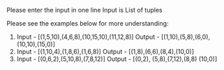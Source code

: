  Please enter the input in one line
 Input is List of tuples 
 
 Please see the examples below for more understanding:
 1. Input  - [(1,5,10),(4,6,8),(10,15,10),(11,12,8)]
    Output - [(1,10),(5,8),(6,0),(10,10),(15,0)]
 2. Input  - [(1,10,4),(1,8,6),(1,6,8)]
    Output - [(1,8),(6,6),(8,4),(10,0)]
 3. Input  - [(0,6,2),(5,10,8),(7,8,12)]
    Output - [(0,2), (5,8),(7,12),(8,8) (10,0)]
 
